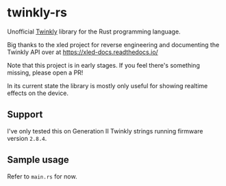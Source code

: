 # twinkly-rs

Unofficial [Twinkly](https://www.twinkly.com/) library for the Rust programming language.

Big thanks to the xled project for reverse engineering and documenting the Twinkly API over at https://xled-docs.readthedocs.io/

Note that this project is in early stages. If you feel there's something missing, please open a PR!

In its current state the library is mostly only useful for showing realtime effects on the device.

## Support

I've only tested this on Generation II Twinkly strings running firmware version `2.8.4`.

## Sample usage

Refer to `main.rs` for now.